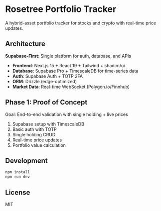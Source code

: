 # Rosetree Portfolio Tracker

A hybrid-asset portfolio tracker for stocks and crypto with real-time price updates.

## Architecture

**Supabase-First**: Single platform for auth, database, and APIs
- **Frontend**: Next.js 15 + React 19 + Tailwind + shadcn/ui  
- **Database**: Supabase Pro + TimescaleDB for time-series data
- **Auth**: Supabase Auth + TOTP 2FA
- **ORM**: Drizzle (edge-optimized)
- **Market Data**: Real-time WebSocket (Polygon.io/Finnhub)

## Phase 1: Proof of Concept

Goal: End-to-end validation with single holding + live prices

1. Supabase setup with TimescaleDB
2. Basic auth with TOTP
3. Single holding CRUD
4. Real-time price updates
5. Portfolio value calculation

## Development

```bash
npm install
npm run dev
```

## License

MIT